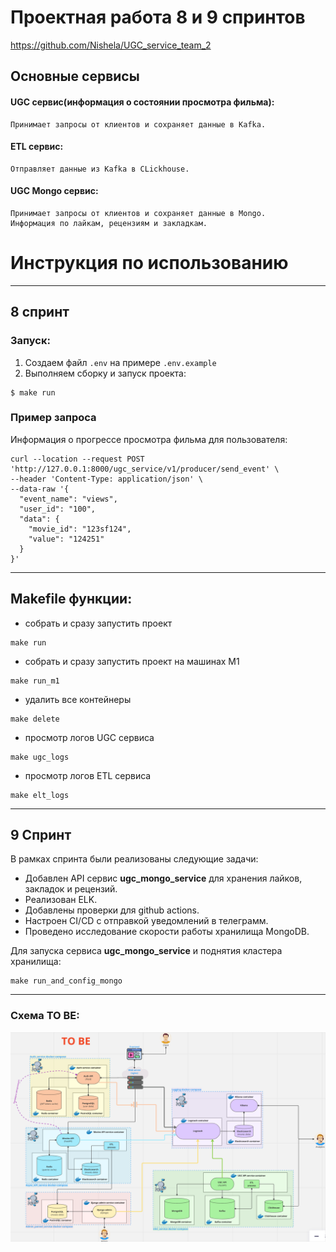 # Проектная работа 8 и 9 спринтов
https://github.com/Nishela/UGC_service_team_2

## Основные сервисы 
#### UGC сервис(информация о состоянии просмотра фильма):
    Принимает запросы от клиентов и сохраняет данные в Kafka.
#### ETL сервис:
    Отправляет данные из Kafka в CLickhouse.
#### UGC Mongo сервис:
    Принимает запросы от клиентов и сохраняет данные в Mongo.
    Информация по лайкам, рецензиям и закладкам.


# Инструкция по использованию

---
##  8 спринт
### Запуск:
1. Создаем файл `.env` на примере `.env.example`
2. Выполняем сборку и запуск проекта:
```shell
$ make run
```

### Пример запроса 

Информация о прогрессе просмотра фильма для пользователя:
```shell
curl --location --request POST 'http://127.0.0.1:8000/ugc_service/v1/producer/send_event' \
--header 'Content-Type: application/json' \
--data-raw '{
  "event_name": "views",
  "user_id": "100",
  "data": {
    "movie_id": "123sf124",
    "value": "124251"
  }
}'
```


---
## Makefile функции: 

- собрать и сразу запустить проект
```shell
make run
```
- собрать и сразу запустить проект на машинах M1
```shell
make run_m1
```
- удалить все контейнеры
```shell
make delete
```
- просмотр логов UGC сервиса
```shell
make ugc_logs
```
- просмотр логов ETL сервиса
```shell
make elt_logs
```
---

## 9 Спринт

В рамках спринта были реализованы следующие задачи:
- Добавлен API сервис **ugc_mongo_service** для хранения лайков, закладок и рецензий.
- Реализован ELK.
- Добавлены проверки для github actions.
- Настроен CI/CD с отправкой уведомлений в телеграмм.
- Проведено исследование скорости работы хранилища MongoDB.

Для запуска сервиса **ugc_mongo_service** и поднятия кластера хранилища:
```shell
make run_and_config_mongo
```

---
### Схема TO BE: 
![img.png](schema_new.jpg)
